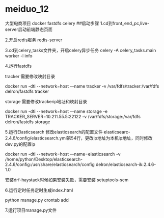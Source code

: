 # meiduo_12
大型电商项目 docker fastdfs celery
##启动步骤
1.cd到front_end_pc,live-server启动前端静态页面

2.开启redis服务 redis-server

3.cd到celery_tasks文件夹，开启celery异步任务
celery -A celery_tasks.main worker -l info

4.运行fastdfs 

tracker 需要修改映射目录

docker run -dti --network=host --name tracker -v /var/fdfs/tracker:/var/fdfs delron/fastdfs tracker

storage 需要修改trackerip地址和映射目录

docker run -dti --network=host --name storage -e TRACKER_SERVER=10.211.55.5:22122 -v /var/fdfs/storage:/var/fdfs delron/fastdfs storage

5.运行Elasticsearch 修改elasticsearch的配置文件 elasticsearc-2.4.6/config/elasticsearch.yml第54行，更改ip地址为本机ip地址，同时修改dev.py的配置ip

docker run -dti --network=host --name=elasticsearch -v /home/python/Desktop/elasticsearch-2.4.6/config:/usr/share/elasticsearch/config delron/elasticsearch-ik:2.4.6-1.0

安装drf-haystack时候如果安装失败，需要安装 setuptools-scm

6.运行定时任务定时生成index.html 

python manage.py crontab add 

7.运行项目manage.py文件
